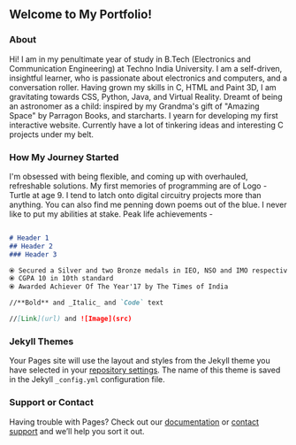 ## Welcome to My Portfolio!

### About

Hi! I am in my penultimate year of study in B.Tech (Electronics and Communication Engineering) at Techno India University.
I am a self-driven, insightful learner, who is passionate about electronics and computers, and a conversation roller. Having grown my skills in C, HTML and Paint 3D, I am gravitating towards CSS, Python, Java, and Virtual Reality. Dreamt of being an astronomer as a child: inspired by my Grandma's gift of "Amazing Space" by Parragon Books, and starcharts. I yearn for developing my first interactive website. Currently have a lot of tinkering ideas and interesting C projects under my belt.

### How My Journey Started

I'm obsessed with being flexible, and coming up with overhauled, refreshable solutions. My first memories of programming are of Logo - Turtle at age 9. I tend to latch onto digital circuitry projects more than anything. You can also find me penning down poems out of the blue. I never like to put my abilities at stake. Peak life achievements -

```markdown

# Header 1
## Header 2
### Header 3

⦿ Secured a Silver and two Bronze medals in IEO, NSO and IMO respectively
⦿ CGPA 10 in 10th standard
⦿ Awarded Achiever Of The Year'17 by The Times of India

//**Bold** and _Italic_ and `Code` text

//[Link](url) and ![Image](src)
```

### Jekyll Themes

Your Pages site will use the layout and styles from the Jekyll theme you have selected in your [repository settings](https://github.com/Ritika-Das/Ritika-Das.github.io/settings). The name of this theme is saved in the Jekyll `_config.yml` configuration file.

### Support or Contact

Having trouble with Pages? Check out our [documentation](https://docs.github.com/categories/github-pages-basics/) or [contact support](https://github.com/contact) and we’ll help you sort it out.
